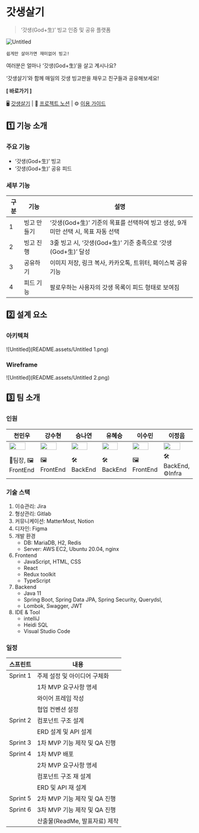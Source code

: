 # 갓생살기

> ‘갓생(God+生)’ 빙고 인증 및 공유 플랫폼


![Untitled](README.assets/Untitled.png)

`쉽게만 살아가면 재미없어 빙고!`

여러분은 얼마나 ‘갓생(God+生)’을 살고 계시나요?

‘갓생살기’와 함께 매일의 갓생 빙고판을 채우고 친구들과 공유해보세요!

**[ 바로가기 ]**

🖥 [갓생살기](https://godlife.today) | 📄 [프로젝트 노션](https://www.notion.so/creekbros/by-OvCORS-c0de0573c344409ea32fdcd561f0b7c4) | ⚙ [이용 가이드](https://www.notion.so/creekbros/99f2563c3d104c32b2347ca35cea800b)

## 1️⃣ 기능 소개

### 주요 기능

- ‘갓생(God+生)’ 빙고
- ‘갓생(God+生)’ 공유 피드

### 세부 기능

| 구분                             | 기능        | 설명                                                         |
| -------------------------------- | ----------- | ------------------------------------------------------------ |
| 1                                | 빙고 만들기 | ‘갓생(God+生)’ 기준의 목표를 선택하여 빙고 생성, 9개 미만 선택 시, 목표 자동 선택 |
| 2                                | 빙고 진행   | 3줄 빙고 시, ‘갓생(God+生)’ 기준 충족으로 ‘갓생(God+生)’ 달성 |
| 3                                | 공유하기    | 이미지 저장, 링크 복사, 카카오톡, 트위터, 페이스북 공유 기능 |
| 4                                | 피드 기능   | 팔로우하는 사용자의 갓생 목록이 피드 형태로 보여짐           |

## 2️⃣ 설계 요소

### 아키텍쳐

![Untitled](README.assets/Untitled 1.png)

### Wireframe

![Untitled](README.assets/Untitled 2.png)


## 3️⃣ 팀 소개

### 인원

| 천민우    | 강수현    | 승나연   | 유혜승   | 이수민    | 이정음   |
| --------- | --------- | -------- | -------- | --------- | -------- |
| <img src="/uploads/d6e5a1679fd9834a583619049fe654f0/image.png" width="80%"> | <img src="/uploads/dd93ab77c5e94fcbc6e3187828582db3/image.png" width="80%"> | <img src="/uploads/2463014a4efadacab1839d68ad7d1786/image.png" width="80%"> | <img src="/uploads/b140ec721002e5494b9b04ab21c58a8b/image.png" width="80%"> | <img src="/uploads/d8651733cd14fd1a60718f800cf2cd33/image.png" width="80%"> | <img src="/uploads/7b6fa71b09603b8fc4939612d0bdcd07/image.png" width="80%"> |
| 💪팀장, 🖼FrontEnd | 🖼FrontEnd | 🛠BackEnd | 🛠BackEnd | 🖼FrontEnd | 🛠BackEnd, ⚙Infra  |

### 기술 스택

1. 이슈관리: Jira
2. 형상관리: Gitlab
3. 커뮤니케이션: MatterMost, Notion
4. 디자인: Figma
5. 개발 환경
   - DB: MariaDB, H2, Redis
   - Server: AWS EC2, Ubuntu 20.04, nginx
6. Frontend
   - JavaScript, HTML, CSS
   - React
   - Redux toolkit
   - TypeScript
7. Backend
   - Java 11
   - Spring Boot, Spring Data JPA, Spring Security, Querydsl,
   - Lombok, Swagger, JWT
8. IDE & Tool
   - intelliJ
   - Heidi SQL
   - Visual Studio Code

### 일정

| 스프린트 | 내용                          |
| -------- | ----------------------------- |
| Sprint 1 | 주제 설정 및 아이디어 구체화  |
|          | 1차 MVP 요구사항 명세         |
|          | 와이어 프레임 작성            |
|          | 협업 컨벤션 설정              |
| Sprint 2 | 컴포넌트 구조 설계            |
|          | ERD 설계 및 API 설계          |
| Sprint 3 | 1차 MVP 기능 제작 및 QA 진행  |
| Sprint 4 | 1차 MVP 배포                  |
|          | 2차 MVP 요구사항 명세         |
|          | 컴포넌트 구조 재 설계         |
|          | ERD 및 API 재 설계            |
| Sprint 5 | 2차 MVP 기능 제작 및 QA 진행  |
| Sprint 6 | 3차 MVP 기능 제작 및 QA 진행 |
|          | 산출물(ReadMe, 발표자료) 제작 |
